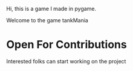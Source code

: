 Hi, this is a game I made in pygame.

Welcome to the game tankMania

# Open For Contributions

Interested folks can start working on the project
